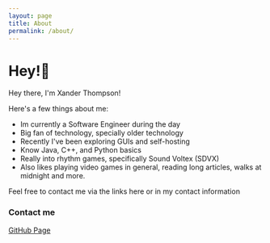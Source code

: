 ```yaml
---
layout: page
title: About
permalink: /about/
---
```

# Hey!👋️

Hey there, I'm Xander Thompson!

Here's a few things about me:
- Im currently a Software Engineer during the day
- Big fan of technology, specially older technology
- Recently I've been exploring GUIs and self-hosting
- Know Java, C++, and Python basics
- Really into rhythm games, specifically Sound Voltex (SDVX)
- Also likes playing video games in general, reading long articles, walks at midnight and more.

Feel free to contact me via the links here or in my contact information

### Contact me

[GitHub Page](https://github.com/Zac-dot)

